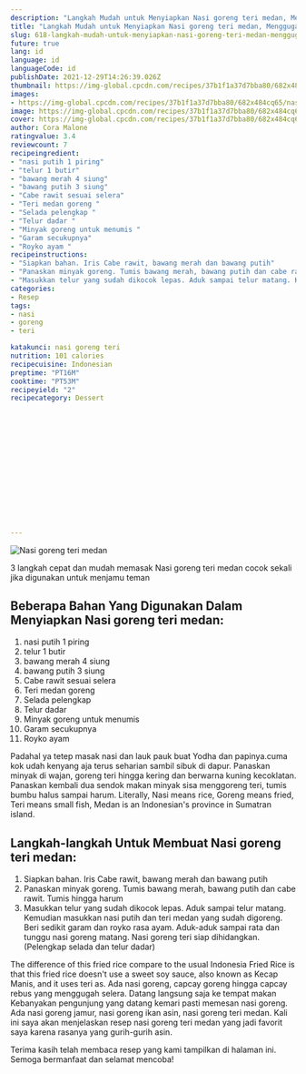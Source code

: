```yaml
---
description: "Langkah Mudah untuk Menyiapkan Nasi goreng teri medan, Menggugah Selera"
title: "Langkah Mudah untuk Menyiapkan Nasi goreng teri medan, Menggugah Selera"
slug: 618-langkah-mudah-untuk-menyiapkan-nasi-goreng-teri-medan-menggugah-selera
future: true
lang: id
language: id
languageCode: id
publishDate: 2021-12-29T14:26:39.026Z 
thumbnail: https://img-global.cpcdn.com/recipes/37b1f1a37d7bba80/682x484cq65/nasi-goreng-teri-medan-foto-resep-utama.webp
images:
- https://img-global.cpcdn.com/recipes/37b1f1a37d7bba80/682x484cq65/nasi-goreng-teri-medan-foto-resep-utama.webp
image: https://img-global.cpcdn.com/recipes/37b1f1a37d7bba80/682x484cq65/nasi-goreng-teri-medan-foto-resep-utama.webp
cover: https://img-global.cpcdn.com/recipes/37b1f1a37d7bba80/682x484cq65/nasi-goreng-teri-medan-foto-resep-utama.webp
author: Cora Malone
ratingvalue: 3.4
reviewcount: 7
recipeingredient:
- "nasi putih 1 piring"
- "telur 1 butir"
- "bawang merah 4 siung"
- "bawang putih 3 siung"
- "Cabe rawit sesuai selera"
- "Teri medan goreng "
- "Selada pelengkap "
- "Telur dadar "
- "Minyak goreng untuk menumis "
- "Garam secukupnya"
- "Royko ayam "
recipeinstructions:
- "Siapkan bahan. Iris Cabe rawit, bawang merah dan bawang putih"
- "Panaskan minyak goreng. Tumis bawang merah, bawang putih dan cabe rawit. Tumis hingga harum"
- "Masukkan telur yang sudah dikocok lepas. Aduk sampai telur matang. Kemudian masukkan nasi putih dan teri medan yang sudah digoreng. Beri sedikit garam dan royko rasa ayam. Aduk-aduk sampai rata dan tunggu nasi goreng matang. Nasi goreng teri siap dihidangkan.(Pelengkap selada dan telur dadar)"
categories:
- Resep
tags:
- nasi
- goreng
- teri

katakunci: nasi goreng teri 
nutrition: 101 calories
recipecuisine: Indonesian
preptime: "PT16M"
cooktime: "PT53M"
recipeyield: "2"
recipecategory: Dessert


     
    
    
    
    
    
    
    
    
    
    
      
    
---
```



![Nasi goreng teri medan](https://img-global.cpcdn.com/recipes/37b1f1a37d7bba80/682x484cq65/nasi-goreng-teri-medan-foto-resep-utama.webp)

3 langkah cepat dan mudah memasak  Nasi goreng teri medan cocok sekali jika digunakan untuk menjamu teman

<!--inarticleads1-->

## Beberapa Bahan Yang Digunakan Dalam Menyiapkan Nasi goreng teri medan:

1. nasi putih 1 piring
1. telur 1 butir
1. bawang merah 4 siung
1. bawang putih 3 siung
1. Cabe rawit sesuai selera
1. Teri medan goreng 
1. Selada pelengkap 
1. Telur dadar 
1. Minyak goreng untuk menumis 
1. Garam secukupnya
1. Royko ayam 

Padahal ya tetep masak nasi dan lauk pauk buat Yodha dan papinya.cuma kok udah kenyang aja terus seharian sambil sibuk di dapur. Panaskan minyak di wajan, goreng teri hingga kering dan berwarna kuning kecoklatan. Panaskan kembali dua sendok makan minyak sisa menggoreng teri, tumis bumbu halus sampai harum. Literally, Nasi means rice, Goreng means fried, Teri means small fish, Medan is an Indonesian&#39;s province in Sumatran island. 

<!--inarticleads2-->

## Langkah-langkah Untuk Membuat Nasi goreng teri medan:

1. Siapkan bahan. Iris Cabe rawit, bawang merah dan bawang putih
1. Panaskan minyak goreng. Tumis bawang merah, bawang putih dan cabe rawit. Tumis hingga harum
1. Masukkan telur yang sudah dikocok lepas. Aduk sampai telur matang. Kemudian masukkan nasi putih dan teri medan yang sudah digoreng. Beri sedikit garam dan royko rasa ayam. Aduk-aduk sampai rata dan tunggu nasi goreng matang. Nasi goreng teri siap dihidangkan.(Pelengkap selada dan telur dadar)


The difference of this fried rice compare to the usual Indonesia Fried Rice is that this fried rice doesn&#39;t use a sweet soy sauce, also known as Kecap Manis, and it uses teri as. Ada nasi goreng, capcay goreng hingga capcay rebus yang menggugah selera. Datang langsung saja ke tempat makan Kebanyakan pengunjung yang datang kemari pasti memesan nasi goreng. Ada nasi goreng jamur, nasi goreng ikan asin, nasi goreng teri medan. Kali ini saya akan menjelaskan resep nasi goreng teri medan yang jadi favorit saya karena rasanya yang gurih-gurih asin. 

Terima kasih telah membaca resep yang kami tampilkan di halaman ini. Semoga bermanfaat dan selamat mencoba!
